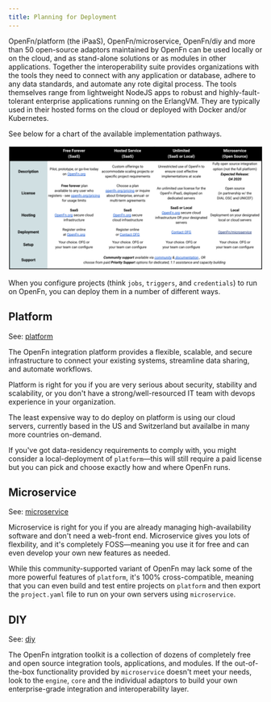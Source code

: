 ```yaml
---
title: Planning for Deployment
---
```


OpenFn/platform (the iPaaS), OpenFn/microservice, OpenFn/diy and more than 50
open-source adaptors maintained by OpenFn can be used locally or on the cloud,
and as stand-alone solutions or as modules in other applications. Together the
interoperability suite provides organizations with the tools they need to
connect with any application or database, adhere to any data standards, and
automate any rote digital process. The tools themselves range from lightweight
NodeJS apps to robust and highly-fault-tolerant enterprise applications running
on the ErlangVM. They are typically used in their hosted forms on the cloud or
deployed with Docker and/or Kubernetes.

<!-- if we come up with new names for products, we will need to rename things here... -->

See below for a chart of the available implementation pathways.

![Implementation Pathways](/img/implementation_pathways.png)

<!--@Taylor would you be willing to spend some time creating an update to this chart? Please note that the chart doesn't include anything re OpenFn/Core or OpenFn/Engine. Source for chart is: https://drive.google.com/file/d/1wRr7EH-PXT3gHgPnVWDA2kTZSSjigwqq/view?usp=sharing  -->

When you configure projects (think `jobs`, `triggers`, and `credentials`) to run
on OpenFn, you can deploy them in a number of different ways.

## Platform

See: [platform](platform)

The OpenFn integration platform provides a flexible, scalable, and secure
infrastructure to connect your existing systems, streamline data sharing, and
automate workflows.

Platform is right for you if you are very serious about security, stability and
scalability, or you don't have a strong/well-resourced IT team with devops
experience in your organization.

The least expensive way to do deploy on platform is using our cloud servers,
currently based in the US and Switzerland but availalbe in many more countries
on-demand.

If you've got data-residency requirements to comply with, you might consider a
local-deployment of `platform`—this will still require a paid license but you
can pick and choose exactly how and where OpenFn runs.

## Microservice

See: [microservice](/documentation/microservice/home)

Microservice is right for you if you are already managing high-availability
software and don't need a web-front end. Microservice gives you lots of
flexbility, and it's completely FOSS—meaning you use it for free and can even
develop your own new features as needed.

While this community-supported variant of OpenFn may lack some of the more
powerful features of `platform`, it's 100% cross-compatible, meaning that you
can even build and test entire projects on `platform` and then export the
`project.yaml` file to run on your own servers using `microservice`.

<!-- When organizations or governments have an open-source license requirement, all
jobs, credentials, and project configurations can be exported from OpenFn's
iPaaS and used to create a Engine deployment using OpenFn's FOSS ETL tools. -->

<!-- You might use Engine if... -->

## DIY

See: [diy](diy)

The OpenFn intgration toolkit is a collection of dozens of completely free and
open source integration tools, applications, and modules. If the out-of-the-box
functionality provided by `microservice` doesn't meet your needs, look to the
`engine`, `core` and the individual adaptors to build your own enterprise-grade
integration and interoperability layer.

<!-- ## Core

This is the FOSS ETL tool at the heart of the OpenFn platform. We are currently
working on getting this into a state where it can be deployed as a completely
free and open source Engine which automatically receives messages and executes
OpenFn jobs, harnessing all the power of thousands of existing OpenFn jobs and
language-packages. -->

<!-- You might use Core if... -->

<!-- project.yaml is your jobs, triggers and credentials. you can run on our cloud or your cloud. you can look at individual components  -->
